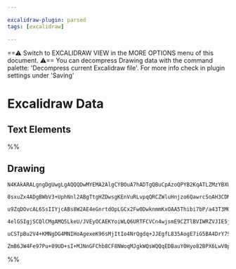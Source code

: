 ```yaml
---

excalidraw-plugin: parsed
tags: [excalidraw]

---
```

==⚠  Switch to EXCALIDRAW VIEW in the MORE OPTIONS menu of this document. ⚠== You can decompress Drawing data with the command palette: 'Decompress current Excalidraw file'. For more info check in plugin settings under 'Saving'


# Excalidraw Data

## Text Elements
%%
## Drawing
```compressed-json
N4KAkARALgngDgUwgLgAQQQDwMYEMA2AlgCYBOuA7hADTgQBuCpAzoQPYB2KqATLZMzYBXUtiRoIACyhQ4zZAHoFAc0JRJQgEYA6bGwC2CgF7N6hbEcK4OCtptbErHALRY8RMpWdx8Q1TdIEfARcZgRmBShcZQUebQBGOIAWGjoghH0EDihmbgBtcDBQMBKIEm4ICgAJADUAdQBpTHiALQBJGoBmeIBleIBVABEefGYATSrUkshYRArA7CiOZWCp

0sxuZx4ADgBWbV3+UphNnl2ABgTtgHZDwsgKEnVuRLvpqQRCZWluHnjzo6QawrcSoAH3CDMKCkNgAawQAGE2Pg2KQKgBieIILFYtaQTS4bCw5QwoQcYhIlFoiTQ6zMOC4QLZPEQABmhHw+B6sFWEkEHhZUJh8LqT0kv0BkOhcIQ3JgvPQ/PKktJ3w44VyaHikrYDOwahOWvO4PeJOEcDaxE1qDyAF1JazyJlLdwOEJOZLCOSsBVcOcWaTyermNbi

u9ZqDOvcAL6SsIIYjcABs8W2AE4eGnrtdOpLGCx2Fw0DwknmmKxOAA5Thibi7bP/a43T3MQbpKAJ7jQoQISWaYTkgCiwUy2Wtbo9EKEcGIuA7ia1t3OSbTGcSnSSb1KRA4sNd7vwkpRRM7aFZBDChWj4HtdFwcDg3LnoLD0EkGVBECI3ygawYhAQCgACFCWJQMKWRVEMVZGDYL/bARCZKA2g7fRuWFRFIOpdBMWxPD4MQrJkNQkCiTNMkIKpCpaQ

4elGSIgjSCQlCMgAMQ5LkeU/JVEyOCAEKYoiWLQ6URTFCVCn4wjsmE9CZTlBVIWRZVJIE5jUIAJWENUNRePi1KE1CAHk9QNF5jX06TiLYzgoFY3B9A5Q1UC3KTBJk1DWNsnpCCMUEeBNSADI8jIABUsCgABBb8i3QYJWV/Sz3OskTGSipi2Aod9cAXVAJ0PVSrOEwdyUijKspCXKIEZGEqCS9SMjK2rQvgT9wL/ZhsBhTkAA06ySNMDj4zruvwMZ

uCSTpBu2V4+KMNgDG4MNIHoAgexeK96sMjItIo4NrQgdq+JJEgfL835AogE7iG5BA4DrY7SBIABZNhiAQErcE0YJcvPUZe0k67KSgtBlogIDkSq0hlAJAAKP5rmoXh4kR5HUcuXYAEoWQ0hBlHdRl5hh3B4c6AFeDJpGeEpsEDmxzbCuSuT4RMqBC3HA8+MdByEFx70nuWJaISyL6fq7Uge0lbAiHutBuwB94OB58XJYhYQoB3UF5YZ0o7AAKwQR

ZmB6JW4Fe97Pu+09UD+sI+MJNnGFChb8CF8NWoqMJgkWQsWQQqEDBauY0Hyo82BPX6LwV0pHQMHp0h9zhuFt6PIHwUIop9p2Xf3Tkr3AWM6HZYJQ2vaMgA==
```
%%